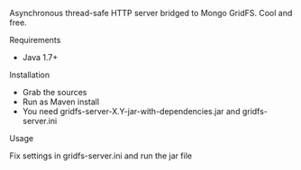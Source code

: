 Asynchronous thread-safe HTTP server bridged to Mongo GridFS.
Cool and free.

Requirements

* Java 1.7+

Installation

* Grab the sources
* Run as Maven install
* You need gridfs-server-X.Y-jar-with-dependencies.jar and gridfs-server.ini

Usage

Fix settings in gridfs-server.ini and run the jar file
